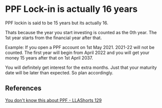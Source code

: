 # PPF Lock-in is actually 16 years

PPF lockin is said to be 15 years but its actually 16.

Thats because the year you start investing is counted as the 0th year. The 1st year starts from the financial year after that.

Example: If you open a PPF account on 1st May 2021. 2021-22 will not be counted. The first year will begin from April 2022 and you will get your money 15 years after that on 1st April 2037.

You will definitely get interest for the extra months. Just that your maturity date will be later than expected. So plan accordingly.

## References

[You don't know this about PPF - LLAShorts 129](https://www.youtube.com/watch?v=oGOG8dX95UU)
